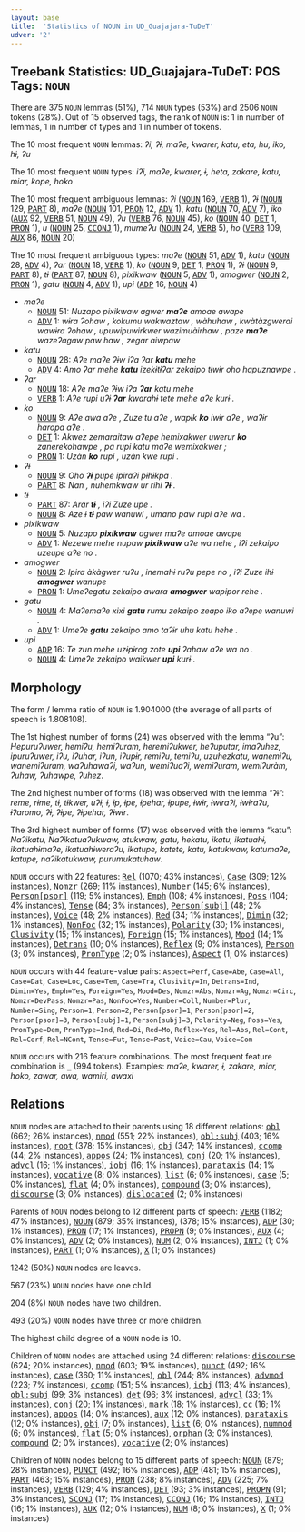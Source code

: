 ```yaml
---
layout: base
title:  'Statistics of NOUN in UD_Guajajara-TuDeT'
udver: '2'
---
```


## Treebank Statistics: UD_Guajajara-TuDeT: POS Tags: `NOUN`

There are 375 `NOUN` lemmas (51%), 714 `NOUN` types (53%) and 2506 `NOUN` tokens (28%).
Out of 15 observed tags, the rank of `NOUN` is: 1 in number of lemmas, 1 in number of types and 1 in number of tokens.

The 10 most frequent `NOUN` lemmas: <em>ʔi, ʔɨ, maʔe, kwarer, katu, eta, hu, iko, hɨ, ʔu</em>

The 10 most frequent `NOUN` types:  <em>iʔi, maʔe, kwarer, ɨ, heta, zakare, katu, miar, kope, hoko</em>

The 10 most frequent ambiguous lemmas: <em>ʔi</em> (<tt><a href="gub_tudet-pos-NOUN.html">NOUN</a></tt> 169, <tt><a href="gub_tudet-pos-VERB.html">VERB</a></tt> 1), <em>ʔɨ</em> (<tt><a href="gub_tudet-pos-NOUN.html">NOUN</a></tt> 129, <tt><a href="gub_tudet-pos-PART.html">PART</a></tt> 8), <em>maʔe</em> (<tt><a href="gub_tudet-pos-NOUN.html">NOUN</a></tt> 101, <tt><a href="gub_tudet-pos-PRON.html">PRON</a></tt> 12, <tt><a href="gub_tudet-pos-ADV.html">ADV</a></tt> 1), <em>katu</em> (<tt><a href="gub_tudet-pos-NOUN.html">NOUN</a></tt> 70, <tt><a href="gub_tudet-pos-ADV.html">ADV</a></tt> 7), <em>iko</em> (<tt><a href="gub_tudet-pos-AUX.html">AUX</a></tt> 92, <tt><a href="gub_tudet-pos-VERB.html">VERB</a></tt> 51, <tt><a href="gub_tudet-pos-NOUN.html">NOUN</a></tt> 49), <em>ʔu</em> (<tt><a href="gub_tudet-pos-VERB.html">VERB</a></tt> 76, <tt><a href="gub_tudet-pos-NOUN.html">NOUN</a></tt> 45), <em>ko</em> (<tt><a href="gub_tudet-pos-NOUN.html">NOUN</a></tt> 40, <tt><a href="gub_tudet-pos-DET.html">DET</a></tt> 1, <tt><a href="gub_tudet-pos-PRON.html">PRON</a></tt> 1), <em>u</em> (<tt><a href="gub_tudet-pos-NOUN.html">NOUN</a></tt> 25, <tt><a href="gub_tudet-pos-CCONJ.html">CCONJ</a></tt> 1), <em>mumeʔu</em> (<tt><a href="gub_tudet-pos-NOUN.html">NOUN</a></tt> 24, <tt><a href="gub_tudet-pos-VERB.html">VERB</a></tt> 5), <em>ho</em> (<tt><a href="gub_tudet-pos-VERB.html">VERB</a></tt> 109, <tt><a href="gub_tudet-pos-AUX.html">AUX</a></tt> 86, <tt><a href="gub_tudet-pos-NOUN.html">NOUN</a></tt> 20)

The 10 most frequent ambiguous types:  <em>maʔe</em> (<tt><a href="gub_tudet-pos-NOUN.html">NOUN</a></tt> 51, <tt><a href="gub_tudet-pos-ADV.html">ADV</a></tt> 1), <em>katu</em> (<tt><a href="gub_tudet-pos-NOUN.html">NOUN</a></tt> 28, <tt><a href="gub_tudet-pos-ADV.html">ADV</a></tt> 4), <em>ʔar</em> (<tt><a href="gub_tudet-pos-NOUN.html">NOUN</a></tt> 18, <tt><a href="gub_tudet-pos-VERB.html">VERB</a></tt> 1), <em>ko</em> (<tt><a href="gub_tudet-pos-NOUN.html">NOUN</a></tt> 9, <tt><a href="gub_tudet-pos-DET.html">DET</a></tt> 1, <tt><a href="gub_tudet-pos-PRON.html">PRON</a></tt> 1), <em>ʔɨ</em> (<tt><a href="gub_tudet-pos-NOUN.html">NOUN</a></tt> 9, <tt><a href="gub_tudet-pos-PART.html">PART</a></tt> 8), <em>tɨ</em> (<tt><a href="gub_tudet-pos-PART.html">PART</a></tt> 87, <tt><a href="gub_tudet-pos-NOUN.html">NOUN</a></tt> 8), <em>pixikwaw</em> (<tt><a href="gub_tudet-pos-NOUN.html">NOUN</a></tt> 5, <tt><a href="gub_tudet-pos-ADV.html">ADV</a></tt> 1), <em>amogwer</em> (<tt><a href="gub_tudet-pos-NOUN.html">NOUN</a></tt> 2, <tt><a href="gub_tudet-pos-PRON.html">PRON</a></tt> 1), <em>gatu</em> (<tt><a href="gub_tudet-pos-NOUN.html">NOUN</a></tt> 4, <tt><a href="gub_tudet-pos-ADV.html">ADV</a></tt> 1), <em>upi</em> (<tt><a href="gub_tudet-pos-ADP.html">ADP</a></tt> 16, <tt><a href="gub_tudet-pos-NOUN.html">NOUN</a></tt> 4)


* <em>maʔe</em>
  * <tt><a href="gub_tudet-pos-NOUN.html">NOUN</a></tt> 51: <em>Nuzapo pixikwaw agwer <b>maʔe</b> amoae awape</em>
  * <tt><a href="gub_tudet-pos-ADV.html">ADV</a></tt> 1: <em>wɨra ʔohaw , kokumu wakwaztaw , wàhuhaw , kwàtàzgwerai wawɨra ʔohaw , upuwipuwirkwer wazimuàirhaw , paze <b>maʔe</b> wazeʔagaw paw haw , zegar aiwpaw</em>
* <em>katu</em>
  * <tt><a href="gub_tudet-pos-NOUN.html">NOUN</a></tt> 28: <em>Aʔe maʔe ʔɨw iʔa ʔar <b>katu</b> mehe</em>
  * <tt><a href="gub_tudet-pos-ADV.html">ADV</a></tt> 4: <em>Amo ʔar mehe <b>katu</b> izekɨtɨʔar zekaipo tɨwɨr oho hapuznawpe .</em>
* <em>ʔar</em>
  * <tt><a href="gub_tudet-pos-NOUN.html">NOUN</a></tt> 18: <em>Aʔe maʔe ʔɨw iʔa <b>ʔar</b> katu mehe</em>
  * <tt><a href="gub_tudet-pos-VERB.html">VERB</a></tt> 1: <em>Aʔe rupi uʔɨ <b>ʔar</b> kwarahɨ tete mehe aʔe kurɨ .</em>
* <em>ko</em>
  * <tt><a href="gub_tudet-pos-NOUN.html">NOUN</a></tt> 9: <em>Aʔe awa aʔe , Zuze tu aʔe , wapɨk <b>ko</b> iwɨr aʔe , waʔɨr haropa aʔe .</em>
  * <tt><a href="gub_tudet-pos-DET.html">DET</a></tt> 1: <em>Akwez zemaraitaw aʔepe hemixakwer uwerur <b>ko</b> zanerekohawpe , pa rupi katu maʔe wemixakwer ;</em>
  * <tt><a href="gub_tudet-pos-PRON.html">PRON</a></tt> 1: <em>Uzàn <b>ko</b> rupi , uzàn kwe rupi .</em>
* <em>ʔɨ</em>
  * <tt><a href="gub_tudet-pos-NOUN.html">NOUN</a></tt> 9: <em>Oho <b>ʔɨ</b> pupe ipiraʔi pɨhɨkpa .</em>
  * <tt><a href="gub_tudet-pos-PART.html">PART</a></tt> 8: <em>Nan , nuhemkwaw ur rihi <b>ʔɨ</b> .</em>
* <em>tɨ</em>
  * <tt><a href="gub_tudet-pos-PART.html">PART</a></tt> 87: <em>Arar <b>tɨ</b> , iʔi Zuze upe .</em>
  * <tt><a href="gub_tudet-pos-NOUN.html">NOUN</a></tt> 8: <em>Aze ɨ <b>tɨ</b> paw wanuwi , umano paw rupi aʔe wa .</em>
* <em>pixikwaw</em>
  * <tt><a href="gub_tudet-pos-NOUN.html">NOUN</a></tt> 5: <em>Nuzapo <b>pixikwaw</b> agwer maʔe amoae awape</em>
  * <tt><a href="gub_tudet-pos-ADV.html">ADV</a></tt> 1: <em>Nezewe mehe nupaw <b>pixikwaw</b> aʔe wa nehe , iʔi zekaipo uzeupe aʔe no .</em>
* <em>amogwer</em>
  * <tt><a href="gub_tudet-pos-NOUN.html">NOUN</a></tt> 2: <em>Ipira àkàgwer ruʔu , inemahɨ ruʔu pepe no , iʔi Zuze ihɨ <b>amogwer</b> wanupe</em>
  * <tt><a href="gub_tudet-pos-PRON.html">PRON</a></tt> 1: <em>Umeʔegatu zekaipo awara <b>amogwer</b> wapɨpor rehe .</em>
* <em>gatu</em>
  * <tt><a href="gub_tudet-pos-NOUN.html">NOUN</a></tt> 4: <em>Maʔemaʔe xixi <b>gatu</b> rumu zekaipo zeapo iko aʔepe wanuwi .</em>
  * <tt><a href="gub_tudet-pos-ADV.html">ADV</a></tt> 1: <em>Umeʔe <b>gatu</b> zekaipo amo taʔɨr uhu katu hehe .</em>
* <em>upi</em>
  * <tt><a href="gub_tudet-pos-ADP.html">ADP</a></tt> 16: <em>Te zun mehe uzɨpɨrog zote <b>upi</b> ʔahaw aʔe wa no .</em>
  * <tt><a href="gub_tudet-pos-NOUN.html">NOUN</a></tt> 4: <em>Umeʔe zekaipo waikwer <b>upi</b> kurɨ .</em>

## Morphology

The form / lemma ratio of `NOUN` is 1.904000 (the average of all parts of speech is 1.808108).

The 1st highest number of forms (24) was observed with the lemma “ʔu”: <em>Hepuruʔuwer, hemiʔu, hemiʔuram, heremiʔukwer, heʔuputar, imaʔuhez, ipuruʔuwer, iʔu, iʔuhar, iʔun, iʔupɨr, remiʔu, temiʔu, uzuhezkatu, wanemiʔu, wanemiʔuram, waʔuhawaʔi, waʔun, wemiʔuaʔi, wemiʔuram, wemiʔuràm, ʔuhaw, ʔuhawpe, ʔuhez</em>.

The 2nd highest number of forms (18) was observed with the lemma “ʔɨ”: <em>reme, rɨme, tɨ, tɨkwer, uʔɨ, ɨ, ɨp, ɨpe, ɨpehar, ɨpupe, ɨwɨr, ɨwɨraʔi, ɨwɨraʔu, ɨʔaromo, ʔɨ, ʔɨpe, ʔɨpehar, ʔɨwɨr</em>.

The 3rd highest number of forms (17) was observed with the lemma “katu”: <em>Naʔikatu, Naʔikatuaʔukwaw, atukwaw, gatu, hekatu, ikatu, ikatuahɨ, ikatuahɨmaʔe, ikatuahɨweraʔu, ikatupe, katete, katu, katukwaw, katumaʔe, katupe, naʔikatukwaw, purumukatuhaw</em>.

`NOUN` occurs with 22 features: <tt><a href="gub_tudet-feat-Rel.html">Rel</a></tt> (1070; 43% instances), <tt><a href="gub_tudet-feat-Case.html">Case</a></tt> (309; 12% instances), <tt><a href="gub_tudet-feat-Nomzr.html">Nomzr</a></tt> (269; 11% instances), <tt><a href="gub_tudet-feat-Number.html">Number</a></tt> (145; 6% instances), <tt><a href="gub_tudet-feat-Person-psor.html">Person[psor]</a></tt> (119; 5% instances), <tt><a href="gub_tudet-feat-Emph.html">Emph</a></tt> (108; 4% instances), <tt><a href="gub_tudet-feat-Poss.html">Poss</a></tt> (104; 4% instances), <tt><a href="gub_tudet-feat-Tense.html">Tense</a></tt> (84; 3% instances), <tt><a href="gub_tudet-feat-Person-subj.html">Person[subj]</a></tt> (48; 2% instances), <tt><a href="gub_tudet-feat-Voice.html">Voice</a></tt> (48; 2% instances), <tt><a href="gub_tudet-feat-Red.html">Red</a></tt> (34; 1% instances), <tt><a href="gub_tudet-feat-Dimin.html">Dimin</a></tt> (32; 1% instances), <tt><a href="gub_tudet-feat-NonFoc.html">NonFoc</a></tt> (32; 1% instances), <tt><a href="gub_tudet-feat-Polarity.html">Polarity</a></tt> (30; 1% instances), <tt><a href="gub_tudet-feat-Clusivity.html">Clusivity</a></tt> (15; 1% instances), <tt><a href="gub_tudet-feat-Foreign.html">Foreign</a></tt> (15; 1% instances), <tt><a href="gub_tudet-feat-Mood.html">Mood</a></tt> (14; 1% instances), <tt><a href="gub_tudet-feat-Detrans.html">Detrans</a></tt> (10; 0% instances), <tt><a href="gub_tudet-feat-Reflex.html">Reflex</a></tt> (9; 0% instances), <tt><a href="gub_tudet-feat-Person.html">Person</a></tt> (3; 0% instances), <tt><a href="gub_tudet-feat-PronType.html">PronType</a></tt> (2; 0% instances), <tt><a href="gub_tudet-feat-Aspect.html">Aspect</a></tt> (1; 0% instances)

`NOUN` occurs with 44 feature-value pairs: `Aspect=Perf`, `Case=Abe`, `Case=All`, `Case=Dat`, `Case=Loc`, `Case=Tem`, `Case=Tra`, `Clusivity=In`, `Detrans=Ind`, `Dimin=Yes`, `Emph=Yes`, `Foreign=Yes`, `Mood=Des`, `Nomzr=Abs`, `Nomzr=Ag`, `Nomzr=Circ`, `Nomzr=DevPass`, `Nomzr=Pas`, `NonFoc=Yes`, `Number=Coll`, `Number=Plur`, `Number=Sing`, `Person=1`, `Person=2`, `Person[psor]=1`, `Person[psor]=2`, `Person[psor]=3`, `Person[subj]=1`, `Person[subj]=3`, `Polarity=Neg`, `Poss=Yes`, `PronType=Dem`, `PronType=Ind`, `Red=Di`, `Red=Mo`, `Reflex=Yes`, `Rel=Abs`, `Rel=Cont`, `Rel=Corf`, `Rel=NCont`, `Tense=Fut`, `Tense=Past`, `Voice=Cau`, `Voice=Com`

`NOUN` occurs with 216 feature combinations.
The most frequent feature combination is `_` (994 tokens).
Examples: <em>maʔe, kwarer, ɨ, zakare, miar, hoko, zawar, awa, wamiri, awaxi</em>


## Relations

`NOUN` nodes are attached to their parents using 18 different relations: <tt><a href="gub_tudet-dep-obl.html">obl</a></tt> (662; 26% instances), <tt><a href="gub_tudet-dep-nmod.html">nmod</a></tt> (551; 22% instances), <tt><a href="gub_tudet-dep-obl-subj.html">obl:subj</a></tt> (403; 16% instances), <tt><a href="gub_tudet-dep-root.html">root</a></tt> (378; 15% instances), <tt><a href="gub_tudet-dep-obj.html">obj</a></tt> (347; 14% instances), <tt><a href="gub_tudet-dep-ccomp.html">ccomp</a></tt> (44; 2% instances), <tt><a href="gub_tudet-dep-appos.html">appos</a></tt> (24; 1% instances), <tt><a href="gub_tudet-dep-conj.html">conj</a></tt> (20; 1% instances), <tt><a href="gub_tudet-dep-advcl.html">advcl</a></tt> (16; 1% instances), <tt><a href="gub_tudet-dep-iobj.html">iobj</a></tt> (16; 1% instances), <tt><a href="gub_tudet-dep-parataxis.html">parataxis</a></tt> (14; 1% instances), <tt><a href="gub_tudet-dep-vocative.html">vocative</a></tt> (8; 0% instances), <tt><a href="gub_tudet-dep-list.html">list</a></tt> (6; 0% instances), <tt><a href="gub_tudet-dep-case.html">case</a></tt> (5; 0% instances), <tt><a href="gub_tudet-dep-flat.html">flat</a></tt> (4; 0% instances), <tt><a href="gub_tudet-dep-compound.html">compound</a></tt> (3; 0% instances), <tt><a href="gub_tudet-dep-discourse.html">discourse</a></tt> (3; 0% instances), <tt><a href="gub_tudet-dep-dislocated.html">dislocated</a></tt> (2; 0% instances)

Parents of `NOUN` nodes belong to 12 different parts of speech: <tt><a href="gub_tudet-pos-VERB.html">VERB</a></tt> (1182; 47% instances), <tt><a href="gub_tudet-pos-NOUN.html">NOUN</a></tt> (879; 35% instances),  (378; 15% instances), <tt><a href="gub_tudet-pos-ADP.html">ADP</a></tt> (30; 1% instances), <tt><a href="gub_tudet-pos-PRON.html">PRON</a></tt> (17; 1% instances), <tt><a href="gub_tudet-pos-PROPN.html">PROPN</a></tt> (9; 0% instances), <tt><a href="gub_tudet-pos-AUX.html">AUX</a></tt> (4; 0% instances), <tt><a href="gub_tudet-pos-ADV.html">ADV</a></tt> (2; 0% instances), <tt><a href="gub_tudet-pos-NUM.html">NUM</a></tt> (2; 0% instances), <tt><a href="gub_tudet-pos-INTJ.html">INTJ</a></tt> (1; 0% instances), <tt><a href="gub_tudet-pos-PART.html">PART</a></tt> (1; 0% instances), <tt><a href="gub_tudet-pos-X.html">X</a></tt> (1; 0% instances)

1242 (50%) `NOUN` nodes are leaves.

567 (23%) `NOUN` nodes have one child.

204 (8%) `NOUN` nodes have two children.

493 (20%) `NOUN` nodes have three or more children.

The highest child degree of a `NOUN` node is 10.

Children of `NOUN` nodes are attached using 24 different relations: <tt><a href="gub_tudet-dep-discourse.html">discourse</a></tt> (624; 20% instances), <tt><a href="gub_tudet-dep-nmod.html">nmod</a></tt> (603; 19% instances), <tt><a href="gub_tudet-dep-punct.html">punct</a></tt> (492; 16% instances), <tt><a href="gub_tudet-dep-case.html">case</a></tt> (360; 11% instances), <tt><a href="gub_tudet-dep-obl.html">obl</a></tt> (244; 8% instances), <tt><a href="gub_tudet-dep-advmod.html">advmod</a></tt> (223; 7% instances), <tt><a href="gub_tudet-dep-ccomp.html">ccomp</a></tt> (151; 5% instances), <tt><a href="gub_tudet-dep-iobj.html">iobj</a></tt> (113; 4% instances), <tt><a href="gub_tudet-dep-obl-subj.html">obl:subj</a></tt> (99; 3% instances), <tt><a href="gub_tudet-dep-det.html">det</a></tt> (96; 3% instances), <tt><a href="gub_tudet-dep-advcl.html">advcl</a></tt> (33; 1% instances), <tt><a href="gub_tudet-dep-conj.html">conj</a></tt> (20; 1% instances), <tt><a href="gub_tudet-dep-mark.html">mark</a></tt> (18; 1% instances), <tt><a href="gub_tudet-dep-cc.html">cc</a></tt> (16; 1% instances), <tt><a href="gub_tudet-dep-appos.html">appos</a></tt> (14; 0% instances), <tt><a href="gub_tudet-dep-aux.html">aux</a></tt> (12; 0% instances), <tt><a href="gub_tudet-dep-parataxis.html">parataxis</a></tt> (12; 0% instances), <tt><a href="gub_tudet-dep-obj.html">obj</a></tt> (7; 0% instances), <tt><a href="gub_tudet-dep-list.html">list</a></tt> (6; 0% instances), <tt><a href="gub_tudet-dep-nummod.html">nummod</a></tt> (6; 0% instances), <tt><a href="gub_tudet-dep-flat.html">flat</a></tt> (5; 0% instances), <tt><a href="gub_tudet-dep-orphan.html">orphan</a></tt> (3; 0% instances), <tt><a href="gub_tudet-dep-compound.html">compound</a></tt> (2; 0% instances), <tt><a href="gub_tudet-dep-vocative.html">vocative</a></tt> (2; 0% instances)

Children of `NOUN` nodes belong to 15 different parts of speech: <tt><a href="gub_tudet-pos-NOUN.html">NOUN</a></tt> (879; 28% instances), <tt><a href="gub_tudet-pos-PUNCT.html">PUNCT</a></tt> (492; 16% instances), <tt><a href="gub_tudet-pos-ADP.html">ADP</a></tt> (481; 15% instances), <tt><a href="gub_tudet-pos-PART.html">PART</a></tt> (463; 15% instances), <tt><a href="gub_tudet-pos-PRON.html">PRON</a></tt> (238; 8% instances), <tt><a href="gub_tudet-pos-ADV.html">ADV</a></tt> (225; 7% instances), <tt><a href="gub_tudet-pos-VERB.html">VERB</a></tt> (129; 4% instances), <tt><a href="gub_tudet-pos-DET.html">DET</a></tt> (93; 3% instances), <tt><a href="gub_tudet-pos-PROPN.html">PROPN</a></tt> (91; 3% instances), <tt><a href="gub_tudet-pos-SCONJ.html">SCONJ</a></tt> (17; 1% instances), <tt><a href="gub_tudet-pos-CCONJ.html">CCONJ</a></tt> (16; 1% instances), <tt><a href="gub_tudet-pos-INTJ.html">INTJ</a></tt> (16; 1% instances), <tt><a href="gub_tudet-pos-AUX.html">AUX</a></tt> (12; 0% instances), <tt><a href="gub_tudet-pos-NUM.html">NUM</a></tt> (8; 0% instances), <tt><a href="gub_tudet-pos-X.html">X</a></tt> (1; 0% instances)

